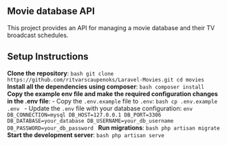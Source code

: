 ## Movie database API

This project provides an API for managing a movie database and their TV broadcast schedules.

## Setup Instructions

**Clone the repository**:
    ```bash
    git clone https://github.com/ritvarscaupenoks/Laravel-Movies.git
    cd movies
    ```
**Install all the dependencies using composer**:
    ```bash
    composer install
    ```
**Copy the example env file and make the required configuration changes in the .env file**:
    - Copy the `.env.example` file to `.env`:
        ```bash
        cp .env.example .env
        ```
    - Update the `.env` file with your database configuration:
        ```env
        DB_CONNECTION=mysql
        DB_HOST=127.0.0.1
        DB_PORT=3306
        DB_DATABASE=your_database
        DB_USERNAME=your_db_username
        DB_PASSWORD=your_db_password
        ```
**Run migrations**:
    ```bash
    php artisan migrate
    ```
 **Start the development server**:
    ```bash
    php artisan serve
    ```
